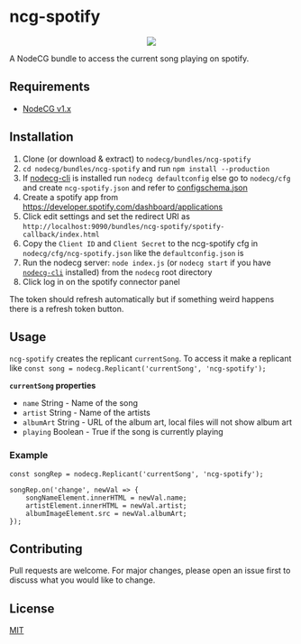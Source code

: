 # ncg-spotify

<p align="center">
  <img src="https://raw.githubusercontent.com/EwanLyon/ncg-spotify/master/media/widget-screenshot.png">
</p>

A NodeCG bundle to access the current song playing on spotify.

## Requirements
- [NodeCG v1.x](https://github.com/nodecg/nodecg/releases)

## Installation
1. Clone (or download & extract) to `nodecg/bundles/ncg-spotify`
2. `cd nodecg/bundles/ncg-spotify` and run `npm install --production`
3. If [nodecg-cli](https://github.com/nodecg/nodecg-cli) is installed run `nodecg defaultconfig` else go to `nodecg/cfg` and create `ncg-spotify.json` and refer to [configschema.json](https://github.com/EwanLyon/ncg-spotify/blob/master/configschema.json)
4. Create a spotify app from https://developer.spotify.com/dashboard/applications
5. Click edit settings and set the redirect URI as `http://localhost:9090/bundles/ncg-spotify/spotify-callback/index.html`
6. Copy the `Client ID` and `Client Secret` to the ncg-spotify cfg in `nodecg/cfg/ncg-spotify.json` like the `defaultconfig.json` is
7. Run the nodecg server: `node index.js` (or `nodecg start` if you have [`nodecg-cli`](https://github.com/nodecg/nodecg-cli) installed) from the `nodecg` root directory
8. Click log in on the spotify connector panel

The token should refresh automatically but if something weird happens there is a refresh token button.

## Usage
`ncg-spotify` creates the replicant `currentSong`.
To access it make a replicant like `const song = nodecg.Replicant('currentSong', 'ncg-spotify');`

**`currentSong` properties**

 - `name` String - Name of the song
 - `artist` String - Name of the artists
 - `albumArt` String - URL of the album art, local files will not show album art
 - `playing` Boolean - True if the song is currently playing

### Example

    const songRep = nodecg.Replicant('currentSong', 'ncg-spotify');
    
    songRep.on('change', newVal => {
    	songNameElement.innerHTML = newVal.name;
    	artistElement.innerHTML = newVal.artist;
    	albumImageElement.src = newVal.albumArt;
    });

## Contributing
Pull requests are welcome. For major changes, please open an issue first to discuss what you would like to change.

## License
[MIT](https://choosealicense.com/licenses/mit/)
